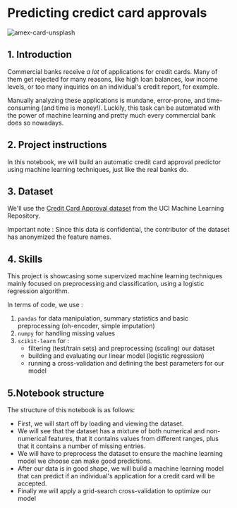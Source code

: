 # Predicting credict card approvals
<p><img src="https://github.com/xaviermmi/academic-projects/assets/122324304/ef481d61-5a8e-43ba-a90f-dde37329e565" alt="amex-card-unsplash"></p>

## 1. Introduction
<p>Commercial banks receive <em>a lot</em> of applications for credit cards. Many of them get rejected for many reasons, like high loan balances, low income levels, or too many inquiries on an individual's credit report, for example.</p>
<p>Manually analyzing these applications is mundane, error-prone, and time-consuming (and time is money!). Luckily, this task can be automated with the power of machine learning and pretty much every commercial bank does so nowadays.</p>

## 2. Project instructions
In this notebook, we will build an automatic credit card approval predictor using machine learning techniques, just like the real banks do.

## 3. Dataset
<p>We'll use the <a href="http://archive.ics.uci.edu/ml/datasets/credit+approval">Credit Card Approval dataset</a> from the UCI Machine Learning Repository.
<p>Important note : 
Since this data is confidential, the contributor of the dataset has anonymized the feature names.</p>
  
## 4. Skills
<p>This project is showcasing some supervized machine learning techniques mainly focused on preprocessing and classification, using a logistic regression algorithm.</p>
<p>In terms of code, we use :
<ol>
<li><code>pandas</code> for data manipulation, summary statistics and basic preprocessing (oh-encoder, simple imputation)
<li><code>numpy</code> for handling missing values
<li><code>scikit-learn</code> for :
  <ul>
  <li>filtering (test/train sets) and preprocessing (scaling) our dataset
  <li>building and evaluating our linear model (logistic regression)
  <li>running a cross-validation and defining the best parameters for our model</li>
  </ul>
</li></ol></p>

## 5.Notebook structure
The structure of this notebook is as follows:</p>
<ul>
<li>First, we will start off by loading and viewing the dataset.
<li>We will see that the dataset has a mixture of both numerical and non-numerical features, that it contains values from different ranges, plus that it contains a number of missing entries.
<li>We will have to preprocess the dataset to ensure the machine learning model we choose can make good predictions.
<li>After our data is in good shape, we will build a machine learning model that can predict if an individual's application for a credit card will be accepted.
<li>Finally we will apply a grid-search cross-validation to optimize our model</li>
</ul>
